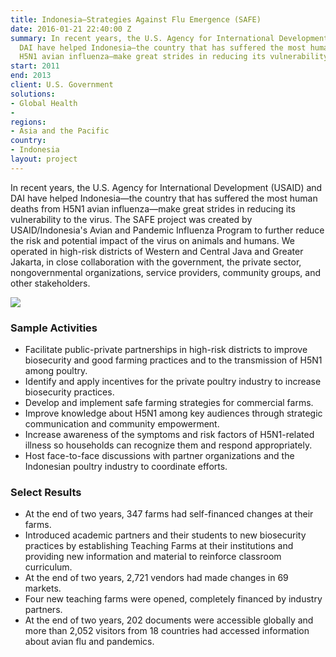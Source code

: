 ```yaml
---
title: Indonesia—Strategies Against Flu Emergence (SAFE)
date: 2016-01-21 22:40:00 Z
summary: In recent years, the U.S. Agency for International Development (USAID) and
  DAI have helped Indonesia—the country that has suffered the most human deaths from
  H5N1 avian influenza—make great strides in reducing its vulnerability to the virus.
start: 2011
end: 2013
client: U.S. Government
solutions:
- Global Health
-
regions:
- Asia and the Pacific
country:
- Indonesia
layout: project
---
```


In recent years, the U.S. Agency for International Development (USAID) and DAI have helped Indonesia—the country that has suffered the most human deaths from H5N1 avian influenza—make great strides in reducing its vulnerability to the virus. The SAFE project was created by USAID/Indonesia's Avian and Pandemic Influenza Program to further reduce the risk and potential impact of the virus on animals and humans. We operated in high-risk districts of Western and Central Java and Greater Jakarta, in close collaboration with the government, the private sector, nongovernmental organizations, service providers, community groups, and other stakeholders.

![][1]

### Sample Activities

* Facilitate public-private partnerships in high-risk districts to improve biosecurity and good farming practices and to the transmission of H5N1 among poultry.
* Identify and apply incentives for the private poultry industry to increase biosecurity practices.
* Develop and implement safe farming strategies for commercial farms.
* Improve knowledge about H5N1 among key audiences through strategic communication and community empowerment.
* Increase awareness of the symptoms and risk factors of H5N1-related illness so households can recognize them and respond appropriately.
* Host face-to-face discussions with partner organizations and the Indonesian poultry industry to coordinate efforts.

### Select Results

* At the end of two years, 347 farms had self-financed changes at
their farms.
* Introduced academic partners and their students to new biosecurity practices
by establishing Teaching Farms at their institutions and providing new information and material to reinforce classroom curriculum.
* At the end of two years, 2,721 vendors had made changes in 69 markets.
* Four new teaching farms were opened, completely financed by industry partners.
* At the end of two years, 202 documents were accessible globally
and more than 2,052 visitors from 18 countries had accessed information about avian flu and pandemics.

[1]: https://assetify-dai.com/projects/IndonesiaSAFE.jpg
